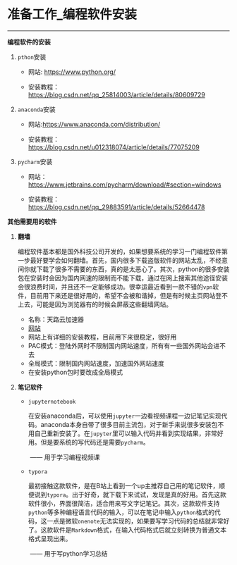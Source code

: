 # 准备工作_编程软件安装

---

**编程软件的安装**

1. `pthon`安装

   - 网站:  <https://www.python.org/>

   - 安装教程： https://blog.csdn.net/qq_25814003/article/details/80609729 

2. `anaconda`安装

   - 网站:https://www.anaconda.com/distribution/

   - 安装教程： https://blog.csdn.net/u012318074/article/details/77075209 

3. `pycharm`安装

   - 网站：https://www.jetbrains.com/pycharm/download/#section=windows

   - 安装教程： https://blog.csdn.net/qq_29883591/article/details/52664478 

     

**其他需要用的软件**

1. **翻墙**

   编程软件基本都是国外科技公司开发的，如果想要系统的学习一门编程软件第一步最好要学会如何翻墙。首先，国内很多下载盗版软件的网站太乱，不经意间你就下载了很多不需要的东西，真的是太恶心了。其次，python的很多安装包在安装时会因为国内网速的限制而不能下载，通过在网上搜索其他途径安装会很浪费时间，并且还不一定能够成功。很幸运最近看到一款不错的`vpn`软件，目前用下来还是很好用的，希望不会被和谐掉，但是有时候主页网站登不上去，可能是因为浏览器有的时候会屏蔽这些翻墙网站。

    - 名称：天路云加速器
    - [网站](<http://91tianlu.kim/index.php>)
    - 网站上有详细的安装教程，目前用下来很稳定，很好用
    - PAC模式：登陆外网时不限制国内网站速度，所有有一些国外网站会进不去
    - 全局模式：限制国内网站速度，加速国外网站速度
    - 在安装python包时要改成全局模式

2. **笔记软件**

   - `jupyternotebook`

     在安装anaconda后，可以使用`jupyter`一边看视频课程一边记笔记实现代码。anaconda本身自带了很多目前主流包，对于新手来说很多安装包不用自己重新安装了。在`jupyter`里可以输入代码并看到实现结果，非常好用。但是要系统的写代码还是需要`pycharm`。

     ​																															 ——	用于学习编程视频课

   - `typora`

     最初接触这款软件，是在B站上看到一个up主推荐自己用的笔记软件，顺便说到`typora`。出于好奇，就下载下来试试，发现是真的好用。首先这款软件很小，界面很简洁，适合用来写文字记笔记。其次，这款软件支持`python`等多种编程语言代码的输入，可以在笔记中输入`python`格式的代码，这一点是微软`onenote`无法实现的，如果要写学习代码的总结就非常好了。这款软件是`Markdown`格式，在输入代码格式后就立刻转换为普通文本格式呈现出来。

     ​																															——	用于写python学习总结

